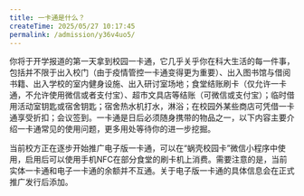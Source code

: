 ```yaml
---
title: 一卡通是什么？
createTime: 2025/05/27 10:17:45
permalink: /admission/y36v4uo5/
---
```


你将于开学报道的第一天拿到校园一卡通，它几乎关乎你在科大生活的每一件事，包括并不限于出入校门（由于疫情管控一卡通变得更为重要）、出入图书馆与借阅书籍、出入学校的室内健身设施、出入研讨室场地；食堂结账刷卡（仅允许一卡通，不允许使用微信或者支付宝）、超市文具店等结账（可微信或支付宝）；临时借用活动室钥匙或宿舍钥匙；宿舍热水机打水，淋浴；在校园外某些商店可凭借一卡通享受折扣；会议签到。一卡通是日后必须随身携带的物品之一，以下内容主要介绍一卡通常见的使用问题，更多用处等待你的进一步挖掘。

当前校方正在逐步开始推广电子版一卡通，可以在“蜗壳校园卡”微信小程序中使用，启用后可以使用手机NFC在部分食堂的刷卡机上消费。需要注意的是，当前实体一卡通和电子一卡通的余额并不互通。关于电子版一卡通的具体信息会在正式推广发行后添加。
